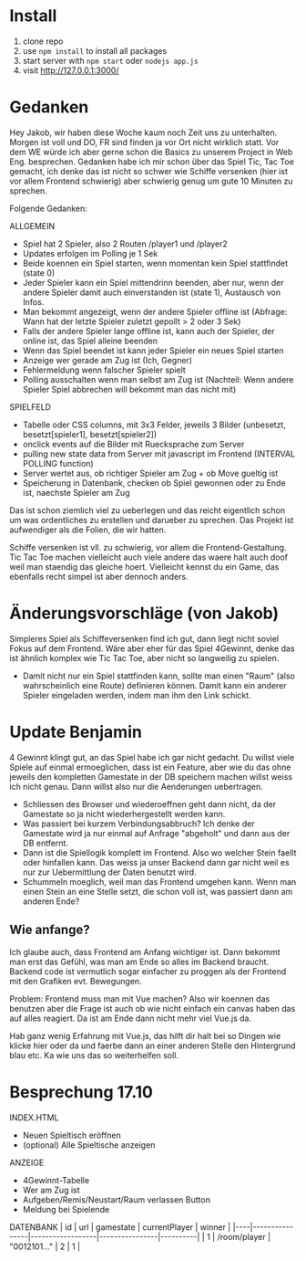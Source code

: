 # Install
1. clone repo
1. use `npm install` to install all packages
1. start server with `npm start` oder `nodejs app.js`
1. visit http://127.0.0.1:3000/


# Gedanken

Hey Jakob, wir haben diese Woche kaum noch Zeit uns zu unterhalten. Morgen ist voll und DO, FR sind finden ja vor Ort nicht wirklich statt. Vor dem WE würde ich aber gerne schon die Basics zu unserem Project in Web Eng. besprechen. Gedanken habe ich mir schon über das Spiel Tic, Tac Toe gemacht, ich denke das ist nicht so schwer wie Schiffe versenken (hier ist vor allem Frontend schwierig) aber schwierig genug um gute 10 Minuten zu sprechen.

Folgende Gedanken:

ALLGEMEIN
- Spiel hat 2 Spieler, also 2 Routen /player1 und /player2
- Updates erfolgen im Polling je 1 Sek
- Beide koennen ein Spiel starten, wenn momentan kein Spiel stattfindet (state 0)
- Jeder Spieler kann ein Spiel mittendrinn beenden, aber nur, wenn der andere Spieler damit auch einverstanden ist (state 1), Austausch von Infos.
- Man bekommt angezeigt, wenn der andere Spieler offline ist (Abfrage: Wann hat der letzte Spieler zuletzt gepollt > 2 oder 3 Sek)
- Falls der andere Spieler lange offline ist, kann auch der Spieler, der online ist, das Spiel alleine beenden
- Wenn das Spiel beendet ist kann jeder Spieler ein neues Spiel starten
- Anzeige wer gerade am Zug ist (Ich, Gegner)
- Fehlermeldung wenn falscher Spieler spielt
- Polling ausschalten wenn man selbst am Zug ist (Nachteil: Wenn andere Spieler Spiel abbrechen will bekommt man das nicht mit)

SPIELFELD
- Tabelle oder CSS columns, mit 3x3 Felder, jeweils 3 Bilder (unbesetzt, besetzt[spieler1], besetzt[spieler2])
- onclick events auf die Bilder mit Ruecksprache zum Server
- pulling new state data from Server mit javascript im Frontend (INTERVAL POLLING function)
- Server wertet aus, ob richtiger Spieler am Zug + ob Move gueltig ist
- Speicherung in Datenbank, checken ob Spiel gewonnen oder zu Ende ist, naechste Spieler am Zug


Das ist schon ziemlich viel zu ueberlegen und das reicht eigentlich schon um was ordentliches zu erstellen und darueber zu sprechen. Das Projekt ist aufwendiger als die Folien, die wir hatten.

Schiffe versenken ist vll. zu schwierig, vor allem die Frontend-Gestaltung. Tic Tac Toe machen vielleicht auch viele andere das waere halt auch doof weil man staendig das gleiche hoert. Vielleicht kennst du ein Game, das ebenfalls recht simpel ist aber dennoch anders.

# Änderungsvorschläge (von Jakob)

Simpleres Spiel als Schiffeversenken find ich gut, dann liegt nicht soviel Fokus auf dem Frontend.
Wäre aber eher für das Spiel 4Gewinnt, denke das ist ähnlich komplex wie Tic Tac Toe, aber nicht so langweilig zu spielen.

- Damit nicht nur ein Spiel stattfinden kann, sollte man einen "Raum" (also wahrscheinlich eine Route) definieren können. Damit kann ein anderer Spieler eingeladen werden, indem man ihm den Link schickt.

# Update Benjamin

4 Gewinnt klingt gut, an das Spiel habe ich gar nicht gedacht. Du willst viele Spiele auf einmal ermoeglichen, dass ist ein Feature, aber wie du das ohne jeweils den kompletten Gamestate in der DB speichern machen willst weiss ich nicht genau. Dann willst also nur die Aenderungen uebertragen.

- Schliessen des Browser und wiederoeffnen geht dann nicht, da der Gamestate so ja nicht wiederhergestellt werden kann.
- Was passiert bei kurzem Verbindungsabbruch? Ich denke der Gamestate wird ja nur einmal auf Anfrage "abgeholt" und dann aus der DB entfernt.
- Dann ist die Spiellogik komplett im Frontend. Also wo welcher Stein faellt oder hinfallen kann. Das weiss ja unser Backend dann gar nicht weil es nur zur Uebermittlung der Daten benutzt wird.
- Schummeln moeglich, weil man das Frontend umgehen kann. Wenn man einen Stein an eine Stelle setzt, die schon voll ist, was passiert dann am anderen Ende?

## Wie anfange?

Ich glaube auch, dass Frontend am Anfang wichtiger ist. Dann bekommt man erst das Gefühl, was man am Ende so alles im Backend braucht. Backend code ist vermutlich sogar einfacher zu proggen als der Frontend mit den Grafiken evt. Bewegungen.

Problem: Frontend muss man mit Vue machen? Also wir koennen das benutzen aber die Frage ist auch ob wie nicht einfach ein canvas haben das auf alles reagiert. Da ist am Ende dann nicht mehr viel Vue.js da.

Hab ganz wenig Erfahrung mit Vue.js, das hilft dir halt bei so Dingen wie klicke hier oder da und faerbe dann an einer anderen Stelle den Hintergrund blau etc. Ka wie uns das so weiterhelfen soll. 

# Besprechung 17.10

INDEX.HTML
- Neuen Spieltisch eröffnen
- (optional) Alle Spieltische anzeigen

ANZEIGE
- 4Gewinnt-Tabelle
- Wer am Zug ist
- Aufgeben/Remis/Neustart/Raum verlassen Button
- Meldung bei Spielende

DATENBANK
| id |      url       |    gamestate     |  currentPlayer |  winner  |
|----|----------------|------------------|----------------|----------|
| 1  | /room/player   | "0012101..."     |      2         |     1    |

